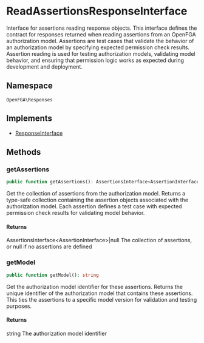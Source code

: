 # ReadAssertionsResponseInterface

Interface for assertions reading response objects. This interface defines the contract for responses returned when reading assertions from an OpenFGA authorization model. Assertions are test cases that validate the behavior of an authorization model by specifying expected permission check results. Assertion reading is used for testing authorization models, validating model behavior, and ensuring that permission logic works as expected during development and deployment.

## Namespace
`OpenFGA\Responses`

## Implements
* [ResponseInterface](ResponseInterface.md)



## Methods
### getAssertions


```php
public function getAssertions(): AssertionsInterface<AssertionInterface>|null
```

Get the collection of assertions from the authorization model. Returns a type-safe collection containing the assertion objects associated with the authorization model. Each assertion defines a test case with expected permission check results for validating model behavior.


#### Returns
AssertionsInterface&lt;AssertionInterface&gt;|null
 The collection of assertions, or null if no assertions are defined

### getModel


```php
public function getModel(): string
```

Get the authorization model identifier for these assertions. Returns the unique identifier of the authorization model that contains these assertions. This ties the assertions to a specific model version for validation and testing purposes.


#### Returns
string
 The authorization model identifier

